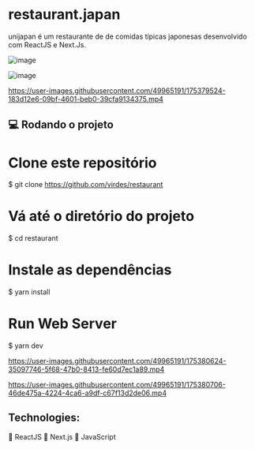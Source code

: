 # restaurant.japan

unijapan é um restaurante de de comidas típicas japonesas desenvolvido com ReactJS e Next.Js.

![image](https://user-images.githubusercontent.com/49965191/175379366-0218c916-3c93-4907-a1b1-d585146437e4.png)

![image](https://user-images.githubusercontent.com/49965191/175379398-e0bf1279-992f-476f-879f-3039dbd1e4b1.png)

https://user-images.githubusercontent.com/49965191/175379524-183d12e6-09bf-4601-beb0-39cfa9134375.mp4


## 💻 Rodando o projeto

# Clone este repositório
$ git clone https://github.com/virdes/restaurant

# Vá até o diretório do projeto
$ cd restaurant

# Instale as dependências
$ yarn install

# Run Web Server
$ yarn dev

https://user-images.githubusercontent.com/49965191/175380624-35097746-5f68-47b0-8413-fe60d7ec1a89.mp4

https://user-images.githubusercontent.com/49965191/175380706-46de475a-4224-4ca6-a9df-c67f13d2de06.mp4

## Technologies:
🚀 ReactJS
🚀 Next.js
🚀 JavaScript
